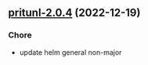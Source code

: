 

## [pritunl-2.0.4](https://github.com/truecharts/charts/compare/pritunl-2.0.3...pritunl-2.0.4) (2022-12-19)

### Chore

- update helm general non-major
  
  